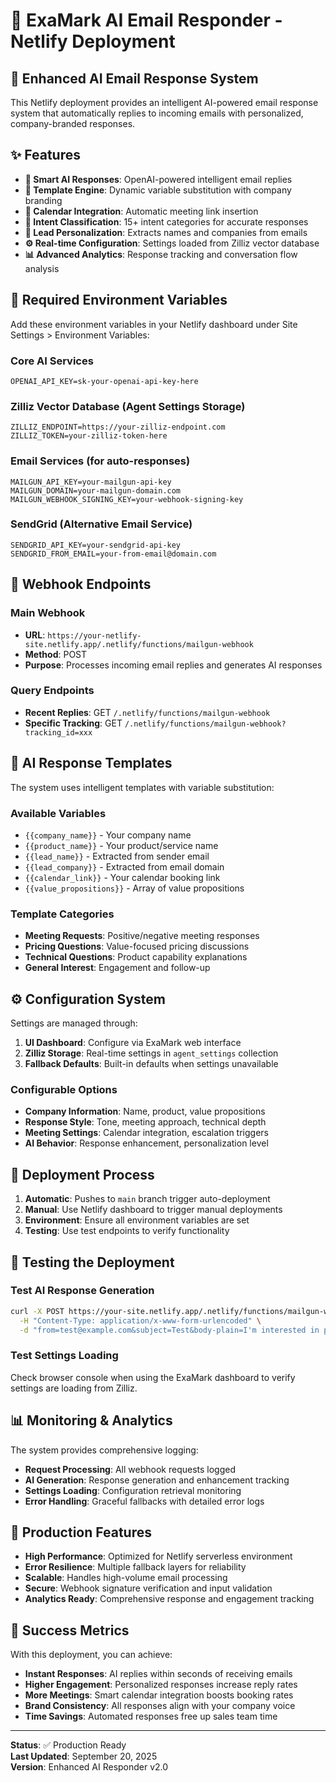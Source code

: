 # 🚀 ExaMark AI Email Responder - Netlify Deployment

## 🎯 Enhanced AI Email Response System

This Netlify deployment provides an intelligent AI-powered email response system that automatically replies to incoming emails with personalized, company-branded responses.

## ✨ Features

- **🤖 Smart AI Responses**: OpenAI-powered intelligent email replies
- **🎨 Template Engine**: Dynamic variable substitution with company branding
- **📅 Calendar Integration**: Automatic meeting link insertion
- **🧠 Intent Classification**: 15+ intent categories for accurate responses
- **👤 Lead Personalization**: Extracts names and companies from emails
- **⚙️ Real-time Configuration**: Settings loaded from Zilliz vector database
- **📊 Advanced Analytics**: Response tracking and conversation flow analysis

## 🔧 Required Environment Variables

Add these environment variables in your Netlify dashboard under Site Settings > Environment Variables:

### Core AI Services
```
OPENAI_API_KEY=sk-your-openai-api-key-here
```

### Zilliz Vector Database (Agent Settings Storage)
```
ZILLIZ_ENDPOINT=https://your-zilliz-endpoint.com
ZILLIZ_TOKEN=your-zilliz-token-here
```

### Email Services (for auto-responses)
```
MAILGUN_API_KEY=your-mailgun-api-key
MAILGUN_DOMAIN=your-mailgun-domain.com
MAILGUN_WEBHOOK_SIGNING_KEY=your-webhook-signing-key
```

### SendGrid (Alternative Email Service)
```
SENDGRID_API_KEY=your-sendgrid-api-key
SENDGRID_FROM_EMAIL=your-from-email@domain.com
```

## 📡 Webhook Endpoints

### Main Webhook
- **URL**: `https://your-netlify-site.netlify.app/.netlify/functions/mailgun-webhook`
- **Method**: POST
- **Purpose**: Processes incoming email replies and generates AI responses

### Query Endpoints
- **Recent Replies**: GET `/.netlify/functions/mailgun-webhook`
- **Specific Tracking**: GET `/.netlify/functions/mailgun-webhook?tracking_id=xxx`

## 🎨 AI Response Templates

The system uses intelligent templates with variable substitution:

### Available Variables
- `{{company_name}}` - Your company name
- `{{product_name}}` - Your product/service name
- `{{lead_name}}` - Extracted from sender email
- `{{lead_company}}` - Extracted from email domain
- `{{calendar_link}}` - Your calendar booking link
- `{{value_propositions}}` - Array of value propositions

### Template Categories
- **Meeting Requests**: Positive/negative meeting responses
- **Pricing Questions**: Value-focused pricing discussions
- **Technical Questions**: Product capability explanations
- **General Interest**: Engagement and follow-up

## ⚙️ Configuration System

Settings are managed through:
1. **UI Dashboard**: Configure via ExaMark web interface
2. **Zilliz Storage**: Real-time settings in `agent_settings` collection
3. **Fallback Defaults**: Built-in defaults when settings unavailable

### Configurable Options
- **Company Information**: Name, product, value propositions
- **Response Style**: Tone, meeting approach, technical depth
- **Meeting Settings**: Calendar integration, escalation triggers
- **AI Behavior**: Response enhancement, personalization level

## 🔄 Deployment Process

1. **Automatic**: Pushes to `main` branch trigger auto-deployment
2. **Manual**: Use Netlify dashboard to trigger manual deployments
3. **Environment**: Ensure all environment variables are set
4. **Testing**: Use test endpoints to verify functionality

## 🧪 Testing the Deployment

### Test AI Response Generation
```bash
curl -X POST https://your-site.netlify.app/.netlify/functions/mailgun-webhook \
  -H "Content-Type: application/x-www-form-urlencoded" \
  -d "from=test@example.com&subject=Test&body-plain=I'm interested in pricing"
```

### Test Settings Loading
Check browser console when using the ExaMark dashboard to verify settings are loading from Zilliz.

## 📊 Monitoring & Analytics

The system provides comprehensive logging:
- **Request Processing**: All webhook requests logged
- **AI Generation**: Response generation and enhancement tracking
- **Settings Loading**: Configuration retrieval monitoring
- **Error Handling**: Graceful fallbacks with detailed error logs

## 🚀 Production Features

- **High Performance**: Optimized for Netlify serverless environment
- **Error Resilience**: Multiple fallback layers for reliability
- **Scalable**: Handles high-volume email processing
- **Secure**: Webhook signature verification and input validation
- **Analytics Ready**: Comprehensive response and engagement tracking

## 🎉 Success Metrics

With this deployment, you can achieve:
- **Instant Responses**: AI replies within seconds of receiving emails
- **Higher Engagement**: Personalized responses increase reply rates
- **More Meetings**: Smart calendar integration boosts booking rates
- **Brand Consistency**: All responses align with your company voice
- **Time Savings**: Automated responses free up sales team time

---

**Status**: ✅ Production Ready  
**Last Updated**: September 20, 2025  
**Version**: Enhanced AI Responder v2.0
